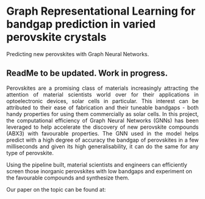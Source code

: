 # Graph Representational Learning for bandgap prediction in varied perovskite crystals
Predicting new perovskites with Graph Neural Networks. <br>

## ReadMe to be updated. Work in progress.
<p align="justify">
Perovskites are a promising class of materials increasingly attracting the attention of material scientists world over for their applications in optoelectronic devices, solar cells in particular. This interest can be attributed to their ease of fabrication and their tuneable bandgaps - both handy properties for using them commercially as solar cells. In this project, the computational efficiency of Graph Neural Networks (GNNs) has been leveraged to help accelerate the discovery of new perovskite compounds (ABX3) with favourable properties. The GNN used in the model helps predict with a high degree of accuracy the bandgap of perovskites in a few milliseconds and given its high generalisability, it can do the same for any type of perovskite.  

Using the pipeline built, material scientists and engineers can efficiently screen those inorganic perovskites with low bandgaps and experiment on the favourable compounds and synthesize them.  

Our paper on the topic can be found at: 

</p>
